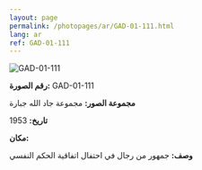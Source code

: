 ```yaml
---
layout: page
permalink: /photopages/ar/GAD-01-111.html
lang: ar
ref: GAD-01-111
---
```


![GAD-01-111](/smallimages/GAD-01-111-600.jpg)

**رقم الصورة:** GAD-01-111

**مجموعة الصور:** مجموعة جاد الله جبارة

**تاريخ:** 1953

**مكان:**

**وصف:** جمهور من رجال في احتفال اتفاقية الحكم النفسي
